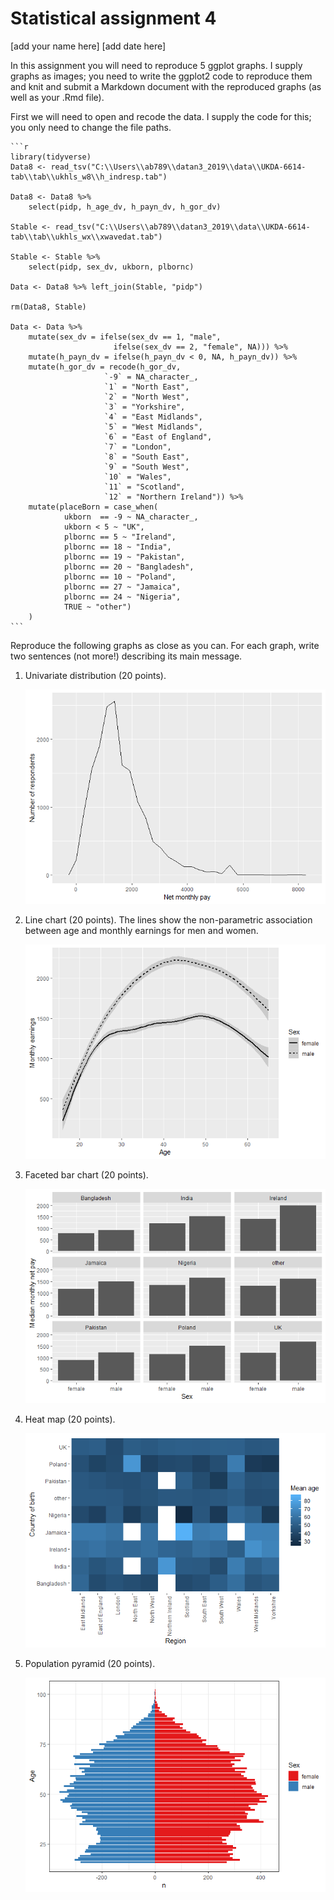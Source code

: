 Statistical assignment 4
================
\[add your name here\]
\[add date here\]

In this assignment you will need to reproduce 5 ggplot graphs. I supply graphs as images; you need to write the ggplot2 code to reproduce them and knit and submit a Markdown document with the reproduced graphs (as well as your .Rmd file).

First we will need to open and recode the data. I supply the code for this; you only need to change the file paths.

    ```r
    library(tidyverse)
    Data8 <- read_tsv("C:\\Users\\ab789\\datan3_2019\\data\\UKDA-6614-tab\\tab\\ukhls_w8\\h_indresp.tab")

    Data8 <- Data8 %>%
        select(pidp, h_age_dv, h_payn_dv, h_gor_dv)

    Stable <- read_tsv("C:\\Users\\ab789\\datan3_2019\\data\\UKDA-6614-tab\\tab\\ukhls_wx\\xwavedat.tab")

    Stable <- Stable %>%
        select(pidp, sex_dv, ukborn, plbornc)

    Data <- Data8 %>% left_join(Stable, "pidp")

    rm(Data8, Stable)

    Data <- Data %>%
        mutate(sex_dv = ifelse(sex_dv == 1, "male",
                           ifelse(sex_dv == 2, "female", NA))) %>%
        mutate(h_payn_dv = ifelse(h_payn_dv < 0, NA, h_payn_dv)) %>%
        mutate(h_gor_dv = recode(h_gor_dv,
                         `-9` = NA_character_,
                         `1` = "North East",
                         `2` = "North West",
                         `3` = "Yorkshire",
                         `4` = "East Midlands",
                         `5` = "West Midlands",
                         `6` = "East of England",
                         `7` = "London",
                         `8` = "South East",
                         `9` = "South West",
                         `10` = "Wales",
                         `11` = "Scotland",
                         `12` = "Northern Ireland")) %>%
        mutate(placeBorn = case_when(
                ukborn  == -9 ~ NA_character_,
                ukborn < 5 ~ "UK",
                plbornc == 5 ~ "Ireland",
                plbornc == 18 ~ "India",
                plbornc == 19 ~ "Pakistan",
                plbornc == 20 ~ "Bangladesh",
                plbornc == 10 ~ "Poland",
                plbornc == 27 ~ "Jamaica",
                plbornc == 24 ~ "Nigeria",
                TRUE ~ "other")
        )
    ```

Reproduce the following graphs as close as you can. For each graph, write two sentences (not more!) describing its main message.

1.  Univariate distribution (20 points).

    ![](assignment4_myfiles/figure-markdown_github/unnamed-chunk-2-1.png)

2.  Line chart (20 points). The lines show the non-parametric association between age and monthly earnings for men and women.

    ![](assignment4_myfiles/figure-markdown_github/unnamed-chunk-3-1.png)

3.  Faceted bar chart (20 points).

    ![](assignment4_myfiles/figure-markdown_github/unnamed-chunk-4-1.png)

4.  Heat map (20 points).

    ![](assignment4_myfiles/figure-markdown_github/unnamed-chunk-5-1.png)

5.  Population pyramid (20 points).

    ![](assignment4_myfiles/figure-markdown_github/unnamed-chunk-6-1.png)
